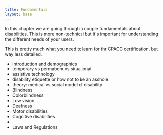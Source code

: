 ```yaml
---
title: Fundamentals
layout: base
---
```

In this chapter we are going through a couple
fundamentals about disabilities. This is more
non-technical but it's important for
understanding the different needs of your users.

This is pretty much what you need to learn for thr
CPACC certification, but way less detailed.

- introduction and demographics
- temporary vs permabent vs situational
- assistive technology
- disability etiquette or how not to be an asshole
- theory: medical vs social model of disability
- Blindness
- Colorblindness
- Low vision
- Deafness
- Motor disabilities
- Cognitive disabilities
- 
- Laws and Regulations
